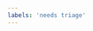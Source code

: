 ```yaml
---
labels: 'needs triage'
---
```


<!--
Thank you for sending the PR!

If you changed any code, please provide us with clear instructions on how you verified your changes work. Bonus points for screenshots!

Happy contributing!
-->

